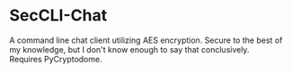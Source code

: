 # SecCLI-Chat
 A command line chat client utilizing AES encryption. Secure to the best of my knowledge, but I don't know enough to say that conclusively.  
 Requires PyCryptodome.
